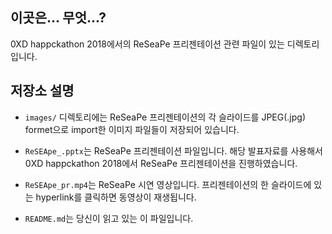 ## 이곳은... 무엇...?
0XD happckathon 2018에서의 ReSeaPe 프리젠테이션 관련 파일이 있는 디렉토리입니다.

## 저장소 설명

- ```images/``` 디렉토리에는 ReSeaPe 프리젠테이션의 각 슬라이드를 JPEG(.jpg) formet으로 import한 이미지 파일들이 저장되어 있습니다.

- ```ReSEApe_.pptx```는 ReSeaPe 프리젠테이션 파일입니다. 해당 발표자료를 사용해서 0XD happckathon 2018에서 ReSeaPe 프리젠테이션을 진행하였습니다.

- ```ReSEApe_pr.mp4```는 ReSeaPe 시연 영상입니다. 프리젠테이션의 한 슬라이드에 있는 hyperlink를 클릭하면 동영상이 재생됩니다.

- ```README.md```는 당신이 읽고 있는 이 파일입니다.
